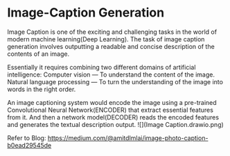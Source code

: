 # Image-Caption Generation
Image Caption is one of the exciting and challenging tasks in the world of modern machine learning(Deep Learning).
The task of image caption generation involves outputting a readable and concise description of the contents of an image.

Essentially it requires combining two different domains of artificial intelligence:
Computer vision — To understand the content of the image.
Natural language processing — To turn the understanding of the image into words in the right order.

An image captioning system would encode the image using a pre-trained Convolutional Neural Network(ENCODER) that extract essential features from it.
And then a network model(DECODER) reads the encoded features and generates the textual description output.
![](Image Caption.drawio.png)

Refer to Blog: https://medium.com/@amitdlmlai/image-photo-caption-b0ead29545de
